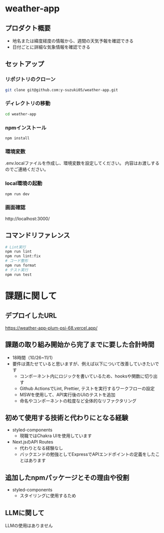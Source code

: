 # weather-app

## プロダクト概要

- 地名または緯度経度の情報から、週間の天気予報を確認できる
- 日付ごとに詳細な気象情報を確認できる

## セットアップ

### リポジトリのクローン

```bash
git clone git@github.com:y-suzuki05/weather-app.git
```

### ディレクトリの移動

```bash
cd weather-app
```

### npmインストール

```
npm install
```

### 環境変数

.env.localファイルを作成し、環境変数を設定してください。
内容はお渡しするのでご連絡ください。

### local環境の起動

```bash
npm run dev
```

### 画面確認

http://localhost:3000/

## コマンドリファレンス

```bash
# Lint実行
npm run lint
npm run lint:fix
# コード整形
npm run format
# テスト実行
npm run test
```

# 課題に関して

## デプロイしたURL

https://weather-app-plum-psi-68.vercel.app/

## 課題の取り組み開始から完了までに要した合計時間

- 18時間（10/26~11/1）
- 要件は満たせていると思いますが、例えば以下について改善していきたいです
  - コンポーネント内にロジックを書いているため、hooksや関数に切り出す
  - Github ActionsでLint, Prettier, テストを実行するワークフローの設定
  - MSWを使用して、API実行後のUIのテストを追加
  - 命名やコンポーネントの粒度など全体的なリファクタリング

## 初めて使用する技術と代わりにとなる経験

- styled-components
  - 現職ではChakra UIを使用しています
- Next.jsのAPI Routes
  - 代わりとなる経験なし
  - バックエンドの勉強としてExpressでAPIエンドポイントの定義をしたことはあります

## 追加したnpmパッケージとその理由や役割

- styled-components
  - スタイリングに使用するため

## LLMに関して

LLMの使用はありません
